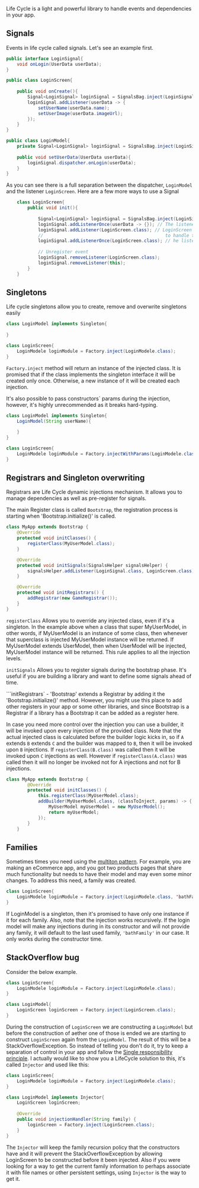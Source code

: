 Life Cycle is a light and powerful library to handle events and dependencies in your app.

Signals
-------
Events in life cycle called signals. Let's see an example first.

```java
public interface LoginSignal{
    void onLogin(UserData userData);
}

public class LoginScreen{
    
    public void onCreate(){
        Signal<LoginSignal> loginSignal = SignalsBag.inject(LoginSignal.class);
        loginSignal.addListener(userData -> {
            setUserName(userData.name);
            setUserImage(userData.imageUrl);
        });
    }
}

public class LoginModel{
    private Signal<LoginSignal> loginSignal = SignalsBag.inject(LoginSignal.class);
    
    public void setUserData(UserData userData){
        loginSignal.dispatcher.onLogin(userData);
    }
}
```

As you can see there is a full separation between the dispatcher, `LoginModel` and the listener `LoginScreen`.
Here are a few more ways to use a Signal

```java
    class LoginScreen{
        public void init(){
            
            Signal<LoginSignal> loginSignal = SignalsBag.inject(LoginSignal.class);
            loginSignal.addListenerOnce(userData -> {}); // The listener will be automatically removed after the first dispatch
            loginSignal.addListener(LoginScreen.class); // LoginScreen will be injected(see below what injection is) each time 
            //                                              to handle the this event
            loginSignal.addListenerOnce(LoginScreen.class); // he listener will be automatically removed after the first dispatch
            
            // Unregister event
            loginSignal.removeListener(LoginScreen.class);
            loginSignal.removeListener(this); 
        }
    }
```

Singletons
------------
Life cycle singletons allow you to create, remove and overwrite singletons easily 
```java
class LoginModel implements Singleton{
    
}

class LoginScreen{
    LoginModele loginModule = Factory.inject(LoginModele.class);
}
```

`Factory.inject` method will return an instance of the injected class. It is promised that if the class implements the singleton interface it will be created only once. Otherwise, a new instance of it will be created each injection.

It's also possible to pass constructors` params during the injection, however, it's highly unrecommended as it breaks hard-typing.

```java
class LoginModel implements Singleton{
    LoginModel(String userName){
        
    }
}

class LoginScreen{
    LoginModele loginModule = Factory.injectWithParams(LoginModele.class, "userName");
}
```

Registrars and Singleton overwriting
-------------------------------------
Registrars are Life Cycle dynamic injections mechanism. It allows you to manage dependencies as well as pre-register for signals.

The main Register class is called `Bootstrap`, the registration process is starting when 'Bootstrap.initialize()' is called.

```java
class MyApp extends Bootstrap {
    @Override
    protected void initClasses() {
        registerClass(MyUserModel.class);
    }

    @Override
    protected void initSignals(SignalsHelper signalsHelper) {
        signalsHelper.addListener(LoginSignal.class, LoginScreen.class);
    }

    @Override
    protected void initRegistrars() {
        addRegistrar(new GameRegistrar());
    }
}
```  

`registerClass` Allows you to override any injected class, even if it's a singleton. In the example above when a class that super MyUserModel, in other words, if MyUserModel is an instance of some class, then whenever that superclass is injected MyUserModel instance will be returned. If MyUserModel extends UserModel, then when UserModel will be injected, MyUserModel instance will be returned. This rule applies to all the injection levels. 

`initSignals` Allows you to register signals during the bootstrap phase. It's useful if you are building a library and want to define some signals ahead of time.

```initRegistrars` - 'Bootstrap' extends a Registrar by adding it the 'Bootstrap.initialize()' method. However, you might use this place to add other registers in your app or some other libraries, and since Bootstrap is a Registrar if a library has a Bootstrap it can be added as a register here.

In case you need more control over the injection you can use a builder, it will be invoked upon every injection of the provided class. Note that the actual injected class is calculated before the builder logic kicks in, so if `A` extends `B` extends `C` and the builder was mapped to `B`, then it will be invoked upon `B` injections. If `registerClass(B.class)` was called then it will be invoked upon `C` injections as well. However if  `registerClass(A.class)` was called then it will no longer be invoked not for A injections and not for B injections. 

```java
class MyApp extends Bootstrap {
        @Override
        protected void initClasses() {
            this.registerClass(MyUserModel.class);
            addBuilder(MyUserModel.class, (classToInject, params) -> {
                MyUserModel myUserModel = new MyUserModel();
                return myUserModel;
            });
        }
    }
```

Families
---------
Sometimes times you need using the [multiton pattern](https://en.wikipedia.org/wiki/Multiton_pattern). For example, you are making an eCommerce app, and you got two products pages that share much functionality but needs to have their model and may even some minor changes. To address this need, a family was created.

```java
class LoginScreen{
    LoginModele loginModule = Factory.inject(LoginModele.class, 'bathFamily');
}
```

If LoginModel is a singleton, then it's promised to have only one instance if it for each family. Also, note that the injection works recursively. If the login model will make any injections during in its constructor and will not provide any family, it will default to the last used family, `'bathFamily'` in our case. It only works during the constructor time.

StackOverflow bug
-----------------

Consider the below example.

```java
class LoginScreen{
    LoginModele loginModule = Factory.inject(LoginModele.class);
}

class LoginModel{
    LoginScreen loginScreen = Factory.inject(LoginScreen.class);
}
```

During the construction of `LoginScreen` we are constructing a `LoginModel` but before the construction of aether one of those is ended we are starting to construct `LoginScreen` again from the `LoginModel`. The result of this will be a StackOverflowException. So instead of telling you don't do it, try to keep a separation of control in your app and fallow the [Single responsibility principle](https://en.wikipedia.org/wiki/Single_responsibility_principle). I actually would like to show you a LifeCycle solution to this, it's called `Injector` and used like this:
 
```java
class LoginScreen{
    LoginModele loginModule = Factory.inject(LoginModele.class);
}

class LoginModel implements Injector{
    LoginScreen loginScreen;
    
    @Override
    public void injectionHandler(String family) {
        loginScreen = Factory.inject(LoginScreen.class);
    }
}
```

The `Injector` will keep the family recursion policy that the constructors have and it will prevent the StackOverflowException by allowing LoginScreen to be constructed before it been injected. Also if you were looking for a way to get the current family information to perhaps associate it with file names or other persistent settings, using `Injector` is the way to get it. 